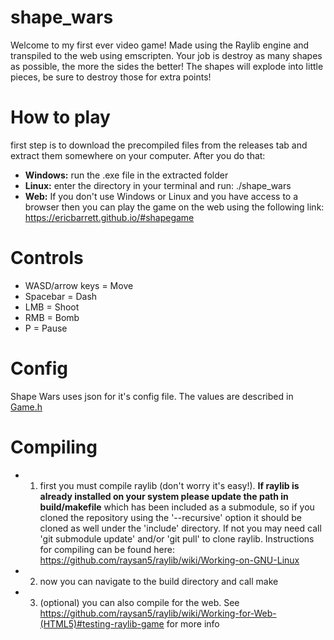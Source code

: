 # shape_wars
Welcome to my first ever video game! Made using the Raylib engine and transpiled to the web using emscripten. Your job is destroy as many shapes as possible, the more the sides the better! The shapes will explode into little pieces, be sure to destroy those for extra points!
# How to play
first step is to download the precompiled files from the releases tab and extract them somewhere on your computer. After you do that:
- **Windows:** run the .exe file in the extracted folder
- **Linux:** enter the directory in your terminal and run: ./shape_wars
- **Web:** If you don't use Windows or Linux and you have access to a browser then you can play the game on the web using the following link: https://ericbarrett.github.io/#shapegame
# Controls
- WASD/arrow keys = Move
- Spacebar = Dash
- LMB = Shoot
- RMB = Bomb
- P = Pause
# Config
Shape Wars uses json for it's config file. The values are described in [Game.h](https://github.com/EricBarrett/shape_wars/blob/main/Game.h)
# Compiling
- 1) first you must compile raylib (don't worry it's easy!). **If raylib is already installed on your system please update the path in build/makefile** which has been included as a submodule, so if you cloned the repository using the '--recursive' option it should be cloned as well under the 'include' directory. If not you may need call 'git submodule update' and/or 'git pull' to clone raylib. Instructions for compiling can be found here: https://github.com/raysan5/raylib/wiki/Working-on-GNU-Linux
- 2) now you can navigate to the build directory and call make
- 3) (optional) you can also compile for the web. See https://github.com/raysan5/raylib/wiki/Working-for-Web-(HTML5)#testing-raylib-game for more info

